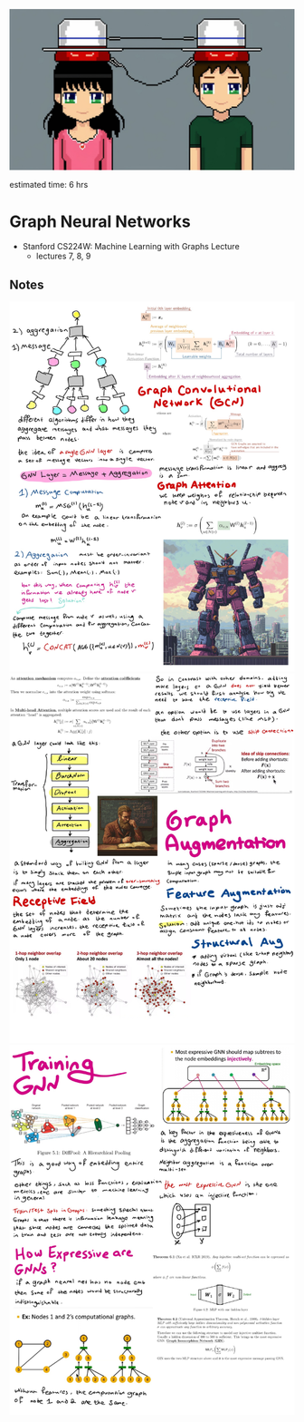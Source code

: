 ![alt text](image.png)

estimated time: 6 hrs

# Graph Neural Networks

- Stanford CS224W: Machine Learning with Graphs Lecture
    - lectures 7, 8, 9


## Notes
![note](1.jpg)
![note](2.jpg)
![note](3.jpg)
